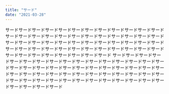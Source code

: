 ```yaml
---
title: "サード"
date: "2021-03-28"
---
```


サードサードサードサードサードサードサードサードサードサードサードサードサードサードサードサードサードサードサードサードサードサードサードサードサードサードサードサードサードサードサードサードサードサードサードサードサードサードサードサードサードサードサードサードサードサードサードサードサードサードサードサードサードサードサードサード
サードサードサードサードサードサードサードサードサードサードサードサードサードサードサードサードサードサードサードサードサードサードサードサードサードサードサードサードサードサードサードサードサードサードサードサードサードサードサードサードサードサードサードサードサードサードサードサードサードサードサードサードサードサードサードサード

